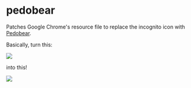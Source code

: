 pedobear
========

Patches Google Chrome's resource file to replace the incognito icon with [Pedobear](http://en.wikipedia.org/wiki/Pedobear).

Basically, turn this:

![](https://github.com/bertrandom/pedobear/blob/gh-pages/images/incognito_original.png)

into this!

![](https://github.com/bertrandom/pedobear/blob/gh-pages/images/incognito_pedobear.png)

